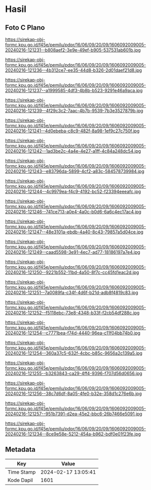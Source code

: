 # Hasil

## Foto C Plano

https://sirekap-obj-formc.kpu.go.id/f45e/pemilu/pdpr/16/06/09/20/09/1606092009005-20240216-121231--b808aef2-3e9e-49ef-b905-537531ab601b.jpg

https://sirekap-obj-formc.kpu.go.id/f45e/pemilu/pdpr/16/06/09/20/09/1606092009005-20240216-121236--4b312ce7-ee35-44d8-b326-2d01daef21d8.jpg

https://sirekap-obj-formc.kpu.go.id/f45e/pemilu/pdpr/16/06/09/20/09/1606092009005-20240216-121237--a1999585-4df3-4b8b-b523-9291e46a9aca.jpg

https://sirekap-obj-formc.kpu.go.id/f45e/pemilu/pdpr/16/06/09/20/09/1606092009005-20240216-121239--4f29c3c2-7aac-4b7b-9539-7b3e3527879b.jpg

https://sirekap-obj-formc.kpu.go.id/f45e/pemilu/pdpr/16/06/09/20/09/1606092009005-20240216-121241--4d0ebeba-c8c9-482f-8a98-1ef9c27c750f.jpg

https://sirekap-obj-formc.kpu.go.id/f45e/pemilu/pdpr/16/06/09/20/09/1606092009005-20240216-121242--1ad3be2c-4a4e-4e27-a1ff-4c84a248dc54.jpg

https://sirekap-obj-formc.kpu.go.id/f45e/pemilu/pdpr/16/06/09/20/09/1606092009005-20240216-121243--e83796da-5899-4cf2-a83c-584578739984.jpg

https://sirekap-obj-formc.kpu.go.id/f45e/pemilu/pdpr/16/06/09/20/09/1606092009005-20240216-121244--4c9979ea-f4c9-4192-bc52-f23394eeeafc.jpg

https://sirekap-obj-formc.kpu.go.id/f45e/pemilu/pdpr/16/06/09/20/09/1606092009005-20240216-121246--741ce713-a0e4-4a0c-b0d6-6a6c4ec17ac4.jpg

https://sirekap-obj-formc.kpu.go.id/f45e/pemilu/pdpr/16/06/09/20/09/1606092009005-20240216-121247--48e3101a-ebdb-4a40-8c43-79857a5d04ce.jpg

https://sirekap-obj-formc.kpu.go.id/f45e/pemilu/pdpr/16/06/09/20/09/1606092009005-20240216-121249--caad5598-3e91-4ec7-ad77-18186197a7e4.jpg

https://sirekap-obj-formc.kpu.go.id/f45e/pemilu/pdpr/16/06/09/20/09/1606092009005-20240216-121250--9221b552-11bd-4a50-8f7c-cc45fd1eac2d.jpg

https://sirekap-obj-formc.kpu.go.id/f45e/pemilu/pdpr/16/06/09/20/09/1606092009005-20240216-121251--7a0089fa-c34f-4d6f-b21d-adb8f4819c83.jpg

https://sirekap-obj-formc.kpu.go.id/f45e/pemilu/pdpr/16/06/09/20/09/1606092009005-20240216-121252--f5118ebc-73e8-4348-b33f-f2cb54df288c.jpg

https://sirekap-obj-formc.kpu.go.id/f45e/pemilu/pdpr/16/06/09/20/09/1606092009005-20240216-121254--c7771bea-f74d-4440-96ea-c11f04bb74b0.jpg

https://sirekap-obj-formc.kpu.go.id/f45e/pemilu/pdpr/16/06/09/20/09/1606092009005-20240216-121254--360a37c5-632f-4cbc-b85c-9656a2c139a5.jpg

https://sirekap-obj-formc.kpu.go.id/f45e/pemilu/pdpr/16/06/09/20/09/1606092009005-20240216-121255--b3263843-ca29-4ff4-9396-f707d56d0656.jpg

https://sirekap-obj-formc.kpu.go.id/f45e/pemilu/pdpr/16/06/09/20/09/1606092009005-20240216-121256--38c7d6df-8a05-4fe0-b32e-358d1c276e6b.jpg

https://sirekap-obj-formc.kpu.go.id/f45e/pemilu/pdpr/16/06/09/20/09/1606092009005-20240216-121257--951b7391-d2ea-45e2-bbc6-26b7466e5091.jpg

https://sirekap-obj-formc.kpu.go.id/f45e/pemilu/pdpr/16/06/09/20/09/1606092009005-20240216-121234--8ce9e58e-5212-454a-b962-bdf0e01f23fe.jpg


## Metadata

| Key        | Value               |
| ---------- | ------------------- |
| Time Stamp | 2024-02-17 13:05:41 |
| Kode Dapil | 1601                |



